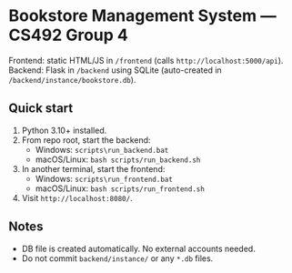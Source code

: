 # Bookstore Management System — CS492 Group 4

Frontend: static HTML/JS in `/frontend` (calls `http://localhost:5000/api`).  
Backend: Flask in `/backend` using SQLite (auto-created in `/backend/instance/bookstore.db`).

## Quick start
1. Python 3.10+ installed.
2. From repo root, start the backend:
   - Windows: `scripts\run_backend.bat`
   - macOS/Linux: `bash scripts/run_backend.sh`
3. In another terminal, start the frontend:
   - Windows: `scripts\run_frontend.bat`
   - macOS/Linux: `bash scripts/run_frontend.sh`
4. Visit `http://localhost:8080/`.

## Notes
- DB file is created automatically. No external accounts needed.
- Do not commit `backend/instance/` or any `*.db` files.
